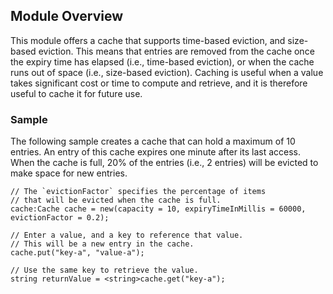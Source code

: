 ## Module Overview
This module offers a cache that supports time-based eviction, and size-based eviction. This means that entries are 
removed from the cache once the expiry time has elapsed (i.e., time-based eviction), or when the cache runs out of 
space (i.e., size-based eviction). Caching is useful when a value takes significant cost or time to compute and 
retrieve, and it is therefore useful to cache it for future use.

### Sample
The following sample creates a cache that can hold a maximum of 10 entries. An entry of this cache expires 
one minute after its last access. When the cache is full, 20% of the entries (i.e., 2 entries) will be evicted to make 
space for new entries.

```ballerina
// The `evictionFactor` specifies the percentage of items
// that will be evicted when the cache is full.
cache:Cache cache = new(capacity = 10, expiryTimeInMillis = 60000, evictionFactor = 0.2);

// Enter a value, and a key to reference that value.
// This will be a new entry in the cache.
cache.put("key-a", "value-a");

// Use the same key to retrieve the value.
string returnValue = <string>cache.get("key-a");
```

